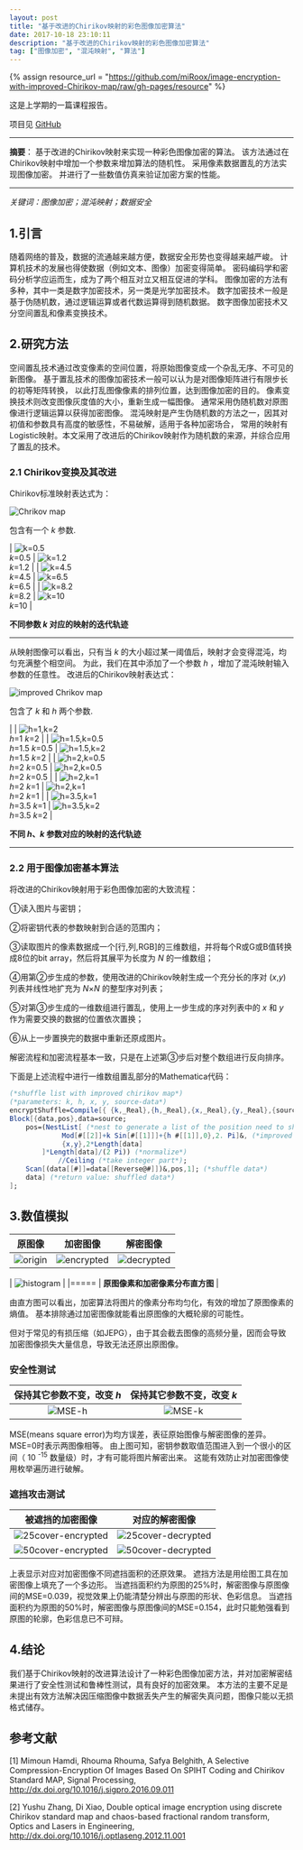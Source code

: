 ```yaml
---
layout: post
title: "基于改进的Chirikov映射的彩色图像加密算法"
date: 2017-10-18 23:10:11
description: "基于改进的Chirikov映射的彩色图像加密算法"
tag: ["图像加密", "混沌映射", "算法"]
---
```


{% assign resource_url = "https://github.com/miRoox/image-encryption-with-improved-Chirikov-map/raw/gh-pages/resource" %}

这是上学期的一篇课程报告。

项目见 [GitHub](https://github.com/miRoox/image-encryption-with-improved-Chirikov-map)

----

**摘要**：
基于改进的Chirikov映射来实现一种彩色图像加密的算法。
该方法通过在Chirikov映射中增加一个参数来增加算法的随机性。
采用像素数据置乱的方法实现图像加密。
并进行了一些数值仿真来验证加密方案的性能。

----

*关键词：图像加密；混沌映射；数据安全*

## 1.引言

随着网络的普及，数据的流通越来越方便，数据安全形势也变得越来越严峻。
计算机技术的发展也得使数据（例如文本、图像）加密变得简单。
密码编码学和密码分析学应运而生，成为了两个相互对立又相互促进的学科。
图像加密的方法有多种，其中一类是数字加密技术，另一类是光学加密技术。
数字加密技术一般是基于伪随机数，通过逻辑运算或者代数运算得到随机数据。
数字图像加密技术又分空间置乱和像素变换技术。

## 2.研究方法

空间置乱技术通过改变像素的空间位置，将原始图像变成一个杂乱无序、不可见的新图像。
基于置乱技术的图像加密技术一般可以认为是对图像矩阵进行有限步长的初等矩阵转换，
以此打乱图像像素的排列位置，达到图像加密的目的。
像素变换技术则改变图像灰度值的大小，重新生成一幅图像。
通常采用伪随机数对原图像进行逻辑运算以获得加密图像。
混沌映射是产生伪随机数的方法之一，因其对初值和参数具有高度的敏感性，不易破解，适用于各种加密场合，
常用的映射有Logistic映射。本文采用了改进后的Chirikov映射作为随机数的来源，并综合应用了置乱的技术。

### 2.1 Chirikov变换及其改进

Chirikov标准映射表达式为：

![Chrikov map]({{resource_url}}/chirikov.png)

包含有一个 _k_ 参数.

| ![k=0.5]({{resource_url}}/k=0.5.png) <br/> _k_=0.5 | ![k=1.2]({{resource_url}}/k=1.2.png) <br/> _k_=1.2 |
| ![k=4.5]({{resource_url}}/k=4.5.png) <br/> _k_=4.5 | ![k=6.5]({{resource_url}}/k=6.5.png) <br/> _k_=6.5 |
| ![k=8.2]({{resource_url}}/k=8.2.png) <br/> _k_=8.2 | ![k=10]({{resource_url}}/k=10.png) <br/> _k_=10    |

**不同参数 _k_ 对应的映射的迭代轨迹**

----

从映射图像可以看出，只有当 _k_ 的大小超过某一阈值后，映射才会变得混沌，均匀充满整个相空间。
为此，我们在其中添加了一个参数 _h_ ，增加了混沌映射输入参数的任意性。
改进后的Chirikov映射表达式：

![improved Chrikov map]({{resource_url}}/improved-chirikov.png)

包含了 _k_ 和 _h_ 两个参数.

| | ![h=1,k=2]({{resource_url}}/h=1,k=2.png) <br/> _h_=1 _k_=2 |
| ![h=1.5,k=0.5]({{resource_url}}/h=1.5,k=0.5.png) <br/> _h_=1.5 _k_=0.5 | ![h=1.5,k=2]({{resource_url}}/h=1.5,k=2.png) <br/> _h_=1.5 _k_=2 |
| ![h=2,k=0.5]({{resource_url}}/h=2,k=0.5.png) <br/> _h_=2 _k_=0.5 | ![h=2,k=0.5]({{resource_url}}/h=2,k=0.5.png) <br/> _h_=2 _k_=0.5 |
| ![h=2,k=1]({{resource_url}}/h=2,k=1.png) <br/> _h_=2 _k_=1 | ![h=2,k=1]({{resource_url}}/h=2,k=1.png) <br/> _h_=2 _k_=1 |
| ![h=3.5,k=1]({{resource_url}}/h=3.5,k=1.png) <br/> _h_=3.5 _k_=1 | ![h=3.5,k=2]({{resource_url}}/h=3.5,k=2.png) <br/> _h_=3.5 _k_=2 |

**不同 _h_、_k_ 参数对应的映射的迭代轨迹**

----

### 2.2 用于图像加密基本算法

将改进的Chirikov映射用于彩色图像加密的大致流程：

①读入图片与密钥；

②将密钥代表的参数映射到合适的范围内；

③读取图片的像素数据成一个\[行,列,RGB\]的三维数组，并将每个R或G或B值转换成8位的bit array，然后将其展平为长度为 _N_ 的一维数组；

④用第②步生成的参数，使用改进的Chirikov映射生成一个充分长的序对 (_x_,_y_) 列表并线性地扩充为 *N*×*N* 的整型序对列表；

⑤对第③步生成的一维数组进行置乱，使用上一步生成的序对列表中的 _x_ 和 _y_ 作为需要交换的数据的位置依次置换；

⑥从上一步置换完的数据中重新还原成图片。

解密流程和加密流程基本一致，只是在上述第③步后对整个数组进行反向排序。

下面是上述流程中进行一维数组置乱部分的Mathematica代码：

```mathematica
(*shuffle list with improved chirikov map*)
(*parameters: k, h, x, y, source-data*)
encryptShuffle=Compile[{ {k,_Real},{h,_Real},{x,_Real},{y,_Real},{source,_Integer,1} },
Block[{data,pos},data=source;
    pos=(NestList[ (*nest to generate a list of the position need to shuttle*)
             Mod[#[[2]]+k Sin[#[[1]]]+{h #[[1]],0},2. Pi]&, (*improved Chirikov map*)
             {x,y},2*Length[data]
        ]*Length[data]/(2 Pi)) (*normalize*)
            //Ceiling (*take integer part*);
    Scan[(data[[#]]=data[[Reverse@#]])&,pos,1]; (*shuffle data*)
    data] (*return value: shuffled data*)
];
```

## 3.数值模拟

| 原图像 | 加密图像 | 解密图像 |
|:------:|:--------:|:--------:|
| ![origin]({{resource_url}}/origin.png) | ![encrypted]({{resource_url}}/encrypted.png) | ![decrypted]({{resource_url}}/origin.png) |

| ![histogram]({{resource_url}}/histogram.png) |
|=====
| **原图像素和加密像素分布直方图** |

由直方图可以看出，加密算法将图片的像素分布均匀化，有效的增加了原图像素的熵值。
基本排除通过加密图像就能看出原图像的大概轮廓的可能性。

但对于常见的有损压缩（如JEPG），由于其会截去图像的高频分量，因而会导致加密图像损失大量信息，导致无法还原出原图像。

### 安全性测试

| 保持其它参数不变，改变 _h_ | 保持其它参数不变，改变 _k_ |
|:--------------------------:|:--------------------------:|
| ![MSE-h]({{resource_url}}/mse-h.png) | ![MSE-k]({{resource_url}}/mse-k.png) |

MSE(means square error)为均方误差，表征原始图像与解密图像的差异。MSE=0时表示两图像相等。
由上图可知，密钥参数取值范围进入到一个很小的区间（ 10 <sup>-15</sup> 数量级）时，才有可能将图片解密出来。
这能有效防止对加密图像使用枚举遍历进行破解。

### 遮挡攻击测试

| 被遮挡的加密图像 | 对应的解密图像 |
|:----------------:|:--------------:|
| ![25cover-encrypted]({{resource_url}}/25cover-encrypted.png) | ![25cover-decrypted]({{resource_url}}/25cover-decrypted.png) |
| ![50cover-encrypted]({{resource_url}}/50cover-encrypted.png) | ![50cover-decrypted]({{resource_url}}/50cover-decrypted.png) |

上表显示对应对加密图像不同遮挡面积的还原效果。
遮挡方法是用绘图工具在加密图像上填充了一个多边形。
当遮挡面积约为原图的25%时，解密图像与原图像间的MSE=0.039，视觉效果上仍能清楚分辨出与原图的形状、色彩信息。
当遮挡面积约为原图的50%时，解密图像与原图像间的MSE=0.154，此时只能勉强看到原图的轮廓，色彩信息已不可辩。

## 4.结论

我们基于Chirikov映射的改进算法设计了一种彩色图像加密方法，并对加密解密结果进行了安全性测试和鲁棒性测试，具有良好的加密效果。
本方法的主要不足是未提出有效方法解决因压缩图像中数据丢失产生的解密失真问题，图像只能以无损格式储存。

## 参考文献

\[1] Mimoun Hamdi, Rhouma Rhouma, Safya Belghith, A Selective Compression-Encryption Of Images Based On SPIHT Coding and Chirikov Standard MAP, Signal Processing, <http://dx.doi.org/10.1016/j.sigpro.2016.09.011> 

\[2] Yushu Zhang, Di Xiao, Double optical image encryption using discrete Chirikov standard map and chaos-based fractional random transform, Optics and Lasers in Engineering, <http://dx.doi.org/10.1016/j.optlaseng.2012.11.001> 

